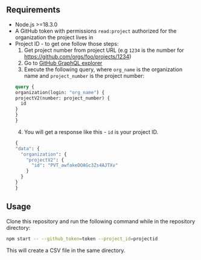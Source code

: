 ## Requirements
- Node.js >=18.3.0
- A GitHub token with permissions `read:project` authorized for the organization the project lives in
- Project ID - to get one follow those steps:
  1. Get project number from project URL (e.g `1234` is the number for https://github.com/orgs/foo/projects/1234)
  2. Go to [GitHub GraphQL explorer](https://docs.github.com/en/graphql/overview/explorer)
  3. Execute the following query, where `org_name` is the organization name and `project_number` is the project number:
  ```graphql
  query {
  organization(login: "org_name") {
  projectV2(number: project_number) {
    id
  }
  }
  }
  ```
  4. You will get a response like this - `id` is your project ID.
  ```graphql
  {
  "data": {
    "organization": {
      "projectV2": {
        "id": "PVT_awfakeDOAGc3Zs4AJTXv"
      }
    }
  }
  }
  ```
## Usage
Clone this repository and run the following command while in the repository directory:
```bash
npm start -- --github_token=token --project_id=projectid
```
This will create a CSV file in the same directory.